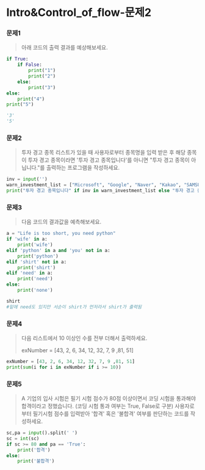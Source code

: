 # Intro&Control_of_flow-문제2

### 문제1

> 아래 코드의 출력 결과를 예상해보세요.

```python
if True:
    if False:
        print("1")
        print("2")
    else:
        print("3")
else:
    print("4")
print("5")
```

```python
'3'
'5'
```

### 문제2

> 투자 경고 종목 리스트가 있을 때 사용자로부터 종목명을 입력 받은 후 해당 종목이 투자 경고 종목이라면 '투자 경고 종목입니다'를 아니면 "투자 경고 종목이 아닙니다."를 출력하는 프로그램을 작성하세요.

```python
inv = input('')
warn_investment_list = ["Microsoft", "Google", "Naver", "Kakao", "SAMSUNG", "LG"]
print("투자 경고 종목입니다" if inv in warn_investment_list else "투자 경고 종목이 아닙니다.")
```

### 문제3

> 다음 코드의 결과값을 예측해보세요.

```python
a = "Life is too short, you need python"
if 'wife' in a:
    print('wife')
elif 'python' in a and 'you' not in a:
    print('python')
elif 'shirt' not in a:
    print('shirt')
elif 'need' in a:
    print('need')
else:
    print('none')
```

```python
shirt
#밑에 need도 있지만 서순이 shirt가 먼저라서 shirt가 출력됨
```

### 문제4

> 다음 리스트에서 10 이상인 수를 전부 더해서 출력하세요.
>
> exNumber = [43, 2, 6, 34, 12, 32, 7, 9 ,81, 51]

```python
exNumber = [43, 2, 6, 34, 12, 32, 7, 9 ,81, 51]
print(sum(i for i in exNumber if i >= 10))
```

### 문제5

> A 기업의 입사 시험은 필기 시험 점수가 80점 이상이면서 코딩 시험을 통과해야 합격이라고 정했습니다. (코딩 시험 통과 여부는 True, False로 구분) 사용자로부터 필기시험 점수를 입력받아 '합격' 혹은 '불합격' 여부를 판단하는 코드를 작성하세요.

```python
sc,pa = input().split(' ')
sc = int(sc)
if sc >= 80 and pa == 'True':
    print('합격')
else:
    print('불합격')
```

